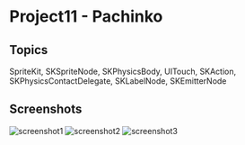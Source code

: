 # Project11 - Pachinko 

## Topics
SpriteKit, SKSpriteNode, SKPhysicsBody, UITouch, SKAction, SKPhysicsContactDelegate, SKLabelNode, SKEmitterNode

## Screenshots
![screenshot1](https://github.com/khumargirdhar/100DaysOfSwift/blob/main/14-Project11/Screenshots/P11-01.png)
![screenshot2](https://github.com/khumargirdhar/100DaysOfSwift/blob/main/14-Project11/Screenshots/P11-02.png)
![screenshot3](https://github.com/khumargirdhar/100DaysOfSwift/blob/main/14-Project11/Screenshots/P11-03.png)